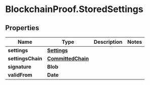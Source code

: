 # BlockchainProof.StoredSettings

## Properties
Name | Type | Description | Notes
------------ | ------------- | ------------- | -------------
**settings** | [**Settings**](Settings.md) |  | 
**settingsChain** | [**CommittedChain**](CommittedChain.md) |  | 
**signature** | **Blob** |  | 
**validFrom** | **Date** |  | 


